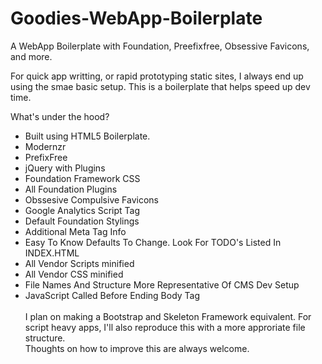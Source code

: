 # Goodies-WebApp-Boilerplate
A WebApp Boilerplate with Foundation, Preefixfree, Obsessive Favicons, and more.

For quick app writting, or rapid prototyping static sites, I always end up using the smae basic setup. This is a boilerplate that helps speed up dev time.


What's under the hood?
<ul>
<li>Built using HTML5 Boilerplate.</li>
<li>Modernzr</li>
<li>PrefixFree</li>
<li>jQuery with Plugins</li>
<li>Foundation Framework CSS</li>
<li>All Foundation Plugins</li>
<li>Obssesive Compulsive Favicons</li>
<li>Google Analytics Script Tag</li>
<li>Default Foundation Stylings</li>
<li>Additional Meta Tag Info</li>
<li>Easy To Know Defaults To Change. Look For TODO's Listed In INDEX.HTML</li>
<li>All Vendor Scripts minified</li>
<li>All Vendor CSS minified</li>
<li>File Names And Structure More Representative Of CMS Dev Setup</li>
<li>JavaScript Called Before Ending Body Tag</li>
<br>
I plan on making a Bootstrap and Skeleton Framework equivalent. For script heavy apps, I'll also reproduce this with a more approriate file structure.
<br>
Thoughts on how to improve this are always welcome.
